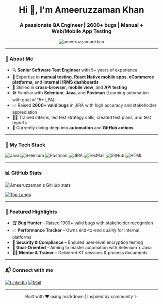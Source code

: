 <h1 align="center">Hi 👋, I'm Ameeruzzaman Khan</h1>
<h3 align="center">A passionate QA Engineer | 2600+ bugs | Manual + Web/Mobile App Testing</h3>

<p align="center">
  <img src="https://komarev.com/ghpvc/?username=ameeruzzamankhan&label=Profile%20views&color=0e75b6&style=flat" alt="ameeruzzamankhan" />
</p>

---

### 🧪 About Me

- 🔍 **Senior Software Test Engineer** with 5+ years of experience  
- 🧪 Expertise in **manual testing**, **React Native mobile apps**, **eCommerce platforms**, and **internal HRMS dashboards**
- 📲 Skilled in **cross-browser**, **mobile view**, and **API testing**
- 🛠️ Familiar with **Selenium**, **Java**, and **Postman** (Learning automation with goal of 15+ LPA)
- 📈 Raised **2600+ valid bugs** in JIRA with high accuracy and stakeholder appreciation
- 👨‍🏫 Trained interns, led test strategy calls, created test plans, and test reports
- 🌱 Currently diving deep into **automation** and **GitHub actions**

---

### 🚀 My Tech Stack

![Java](https://img.shields.io/badge/Java-%23ED8B00.svg?style=for-the-badge&logo=java&logoColor=white)
![Selenium](https://img.shields.io/badge/Selenium-%2348C5B6.svg?style=for-the-badge&logo=selenium&logoColor=white)
![Postman](https://img.shields.io/badge/Postman-%23FF6C37.svg?style=for-the-badge&logo=postman&logoColor=white)
![JIRA](https://img.shields.io/badge/JIRA-%230052CC.svg?style=for-the-badge&logo=jira&logoColor=white)
![TestRail](https://img.shields.io/badge/TestRail-%230F6DB1.svg?style=for-the-badge&logo=data&logoColor=white)
![GitHub](https://img.shields.io/badge/GitHub-%23121011.svg?style=for-the-badge&logo=github&logoColor=white)
![HTML](https://img.shields.io/badge/HTML-%23E34F26.svg?style=for-the-badge&logo=html5&logoColor=white)

---

### 📊 GitHub Stats

![Ameeruzzaman's GitHub stats](https://github-readme-stats.vercel.app/api?username=ameeruzzamankhan&show_icons=true&theme=tokyonight&hide_title=true)

[![Top Langs](https://github-readme-stats.vercel.app/api/top-langs/?username=ameeruzzamankhan&layout=compact&theme=tokyonight)](https://github.com/anuraghazra/github-readme-stats)

---

### 📌 Featured Highlights

- 🏆 **Bug Hunter** – Raised 1900+ valid bugs with stakeholder recognition
- 📈 **Performance Tracker** – Owns end-to-end quality for internal platforms
- 🔐 **Security & Compliance** – Ensured user-level encryption testing
- 🎯 **Goal-Oriented** – Aiming to master automation with Selenium + Java
- 🧑‍🎓 **Mentor & Trainer** – Delivered KT sessions & process documents

---

### 📬 Connect with me

[![LinkedIn](https://img.shields.io/badge/-LinkedIn-blue?style=for-the-badge&logo=linkedin&logoColor=white)](https://linkedin.com/in/YOUR-USERNAME-HERE)
[![Mail](https://img.shields.io/badge/-Gmail-D14836?style=for-the-badge&logo=gmail&logoColor=white)](mailto:youremail@example.com)

---

<p align="center">
  Built with ❤️ using markdown | Inspired by community ✨
</p>

